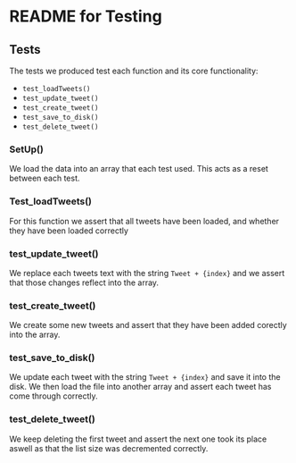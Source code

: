 # README for Testing

## Tests

The tests we produced test each function and its core functionality:
- `test_loadTweets()`
- `test_update_tweet()`
- `test_create_tweet()`
- `test_save_to_disk()`
- `test_delete_tweet()`

### SetUp()

We load the data into an array that each test used. This acts as a reset between each test.

### Test_loadTweets()

For this function we assert that all tweets have been loaded, and whether they have been loaded correctly

### test_update_tweet()

We replace each tweets text with the string `Tweet + {index}` and we assert that those changes reflect into the array.

### test_create_tweet()

We create some new tweets and assert that they have been added corectly into the array.

### test_save_to_disk()

We update each tweet with the string `Tweet + {index}` and save it into the disk. We then load the file into another array and assert each tweet has come through correctly.

### test_delete_tweet()

We keep deleting the first tweet and assert the next one took its place aswell as that the list size was decremented correctly.
